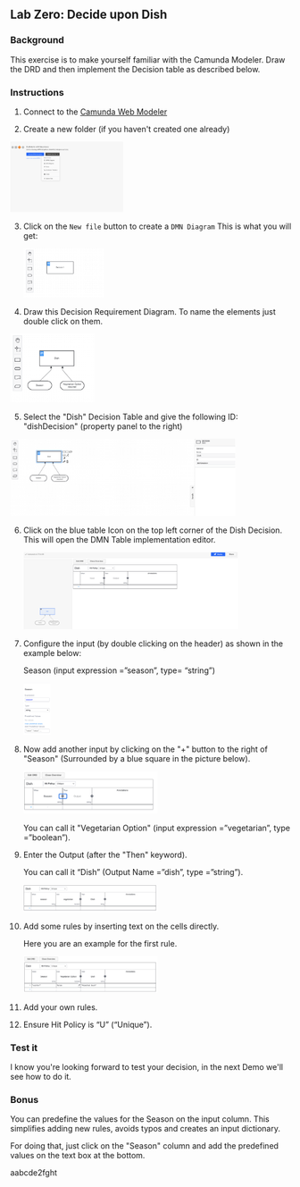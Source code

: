 ## Lab Zero: Decide upon Dish

### Background

This exercise is to make yourself familiar with the Camunda Modeler.
Draw the DRD and then implement the Decision table as described below.

### Instructions

1. Connect to the [Camunda Web Modeler](https://camunda.io)

2. Create a new folder (if you haven't created one already)

<img src="createFolder.png" width="40%"/>

3. Click on the `New file` button to create a `DMN Diagram`
   This is what you will get:

    <img src="initDiagram.png" width="30%"/>

4. Draw this Decision Requirement Diagram. To name the elements just double click on them.

<img src="simpleDishDrd.png" width="30%"/>

5. Select the "Dish" Decision Table and give the following ID: "dishDecision" (property panel to the right)

<img src="renameDecisionTable.png" width="80%"/>

6. Click on the blue table Icon on the top left corner of the Dish Decision. This will open the DMN Table implementation editor.

   <img src="emptyDecisionTable.png" width="80%"/>

7. Configure the input (by double clicking on the header) as shown in the example below:

   Season (input expression =”season”, type= “string”)

   <img src="seasonConfig.png" width="10%"/>

8. Now add another input by clicking on the "+" button to the right of "Season" (Surrounded by a blue square in the picture below).

   <img src="plusButton.png" width="50%"/>

   You can call it "Vegetarian Option" (input expression =”vegetarian”, type =”boolean”).

9. Enter the Output (after the "Then" keyword).

   You can call it “Dish” (Output Name =”dish”, type =”string”).

    <img src="DecisionWithoutRules.png" width="50%"/>

10. Add some rules by inserting text on the cells directly.

    Here you are an example for the first rule.

    <img src="ruleExample.png" width="50%"/>

11. Add your own rules.
12. Ensure Hit Policy is “U” (“Unique”).

### Test it

I know you're looking forward to test your decision, in the next Demo we'll see how to do it.

### Bonus

You can predefine the values for the Season on the input column. This simplifies adding new rules, avoids typos and creates an input dictionary.

For doing that, just click on the "Season" column and add the predefined values on the text box at the bottom.

aabcde2fght
